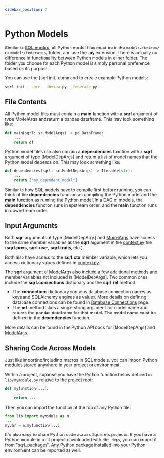 ```yaml
---
sidebar_position: 7
---
```


# Python Models

Similar to [SQL models], all Python model files must be in the `models/dbviews/` or `models/federates/` folder, and use the **.py** extension. There is actually no difference in functionality between Python models in either folder. The folder you choose for each Python model is simply personal preference based on its purpose.

You can use the [sqrl init] command to create example Python models:

```bash
sqrl init --core --dbview py --federate py
```

## File Contents

All Python model files must contain a **main** function with a **sqrl** argument of type [ModelArgs] and return a pandas dataframe. This may look something like:

```python
def main(sqrl: sr.ModelArgs) -> pd.DataFrame:
    ...
    return df
```

Python model files can also contain a **dependencies** function with a **sqrl** argument of type [ModelDepArgs] and return a list of model names that the Python model depends on. This may look something like:

```python
def dependencies(sqrl: sr.ModelDepsArgs) -> Iterable[str]:
    ...
    return ["my_dependent_model"]
```

Similar to how SQL models have to compile first before running, you can think of the **dependencies** function as compiling the Python model and the **main** function as running the Python model. In a DAG of models, the **dependencies** function runs in upstream order, and the **main** function runs in downstream order.

## Input Arguments

Both **sqrl** arguments of type [ModelDepArgs] and [ModelArgs] have access to the same member variables as the **sqrl** argument in the [context.py] file (**sqrl.prms**, **sqrl.user**, **sqrl.traits**, etc.).

Both also have access to the **sqrl.ctx** member variable, which lets you access dictionary values defined in [context.py].

The **sqrl** argument of [ModelArgs] also include a few additional methods and member variables not included in [ModelDepArgs]. Two common ones include the **sqrl.connections** dictionary and the **sqrl.ref** method.

- The **connections** dictionary contains database connection names as keys and SQLAlchemy engines as values. More details on defining database connections can be found in [Database Connections](./database) page.
- The **ref** method takes a single string argument for model name and returns the pandas dataframe for that model. The model name must be defined in the **dependencies** function.

More details can be found in the Python API docs for [ModelDepArgs] and [ModelArgs].

## Sharing Code Across Models

Just like importing/including macros in SQL models, you can import Python modules stored anywhere in your project or environment.

Within a project, suppose you have the Python function below defined in `lib/mymodule.py` relative to the project root:

```python
def myfunction(...):
    ...
    return ...
```

Then you can import the function at the top of any Python file:

```python
from lib import mymodule as m
...
myvar = m.myfunction(...)
```

It's also easy to share Python code across Squirrels projects. If you have a Python module in a git project downloaded with `dbt deps`, you can import it from "sqrl_packages". Any Python package installed into your Python environment can be imported as well.


[SQL models]: ./models-sql
[squirrels.yml]: ./project-file
[setting]: ./settings
[context.py]: ./context
[ModelDepsArgs]: ../python/arguments/ModelDepsArgs
[ModelArgs]: ../python/arguments/ModelArgs
